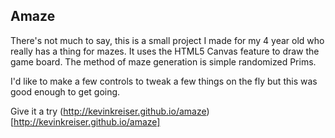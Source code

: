 Amaze
-----

There's not much to say, this is a small project I made for my 4 year old who really has a thing for mazes. It uses the HTML5 Canvas feature to draw the game board. The method of maze generation is simple randomized Prims.

I'd like to make a few controls to tweak a few things on the fly but this was good enough to get going.

Give it a try (http://kevinkreiser.github.io/amaze)[http://kevinkreiser.github.io/amaze]
